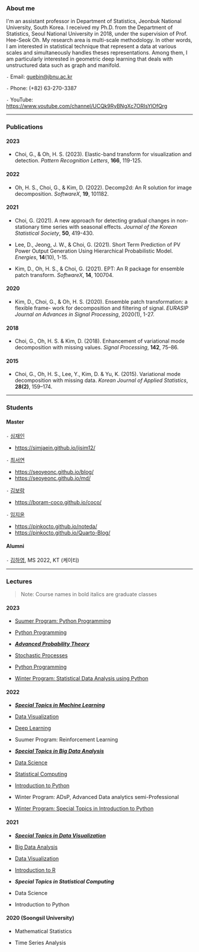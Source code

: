 
### About me

I'm an assistant professor in Department of Statistics, Jeonbuk National University, South Korea. I received my Ph.D. from the Department of Statistics, Seoul National University in 2018, under the supervision of Prof. Hee-Seok Oh. My research area is multi-scale methodology. In other words, I am interested in statistical technique that represent a data at various scales and simultaneously handles theses representations. Among them, I am particularly interested in geometric deep learning that deals with unstructured data such as graph and manifold.

`-` Email: guebin@jbnu.ac.kr

`-` Phone: (+82) 63-270-3387

`-` YouTube: https://www.youtube.com/channel/UCQk9RyBNgXc7ORIsYlOfQrg

--- 

### Publications


#### 2023 

- Choi, G., & Oh, H. S. (2023). Elastic-band transform for visualization and detection. *Pattern Recognition Letters*, **166**, 119-125.

#### 2022 

- Oh, H. S., Choi, G., & Kim, D. (2022). Decomp2d: An R solution for image decomposition. *SoftwareX*, **19**, 101182.

#### 2021 

- Choi, G. (2021). A new approach for detecting gradual changes in non-stationary time series with seasonal effects. *Journal of the Korean Statistical Society*, **50**, 419-430. 

- Lee, D., Jeong, J. W., & Choi, G. (2021). Short Term Prediction of PV Power Output Generation Using Hierarchical Probabilistic Model. *Energies*, **14**(10), 1-15.

- Kim, D., Oh, H. S., & Choi, G. (2021). EPT: An R package for ensemble patch transform. *SoftwareX*, **14**, 100704.

#### 2020 

- Kim, D., Choi, G., & Oh, H. S. (2020). Ensemble patch transformation: a flexible frame- work for decomposition and filtering of signal. *EURASIP Journal on Advances in Signal Processing*, 2020(1), 1-27.

#### 2018 

- Choi, G., Oh, H. S. & Kim, D. (2018). Enhancement of variational mode decomposition with missing values. *Signal Processing*, **142**, 75–86.

#### 2015

- Choi, G., Oh, H. S., Lee, Y., Kim, D. & Yu, K. (2015). Variational mode decomposition with missing data. *Korean Journal of Applied Statistics*, **28(2)**, 159–174.

---

### Students

#### Master 

`-` [심재인](https://github.com/simjaein) 
- https://simjaein.github.io/jisim12/

`-` [최서연](https://github.com/seoyeonc)
- https://seoyeonc.github.io/blog/
- https://seoyeonc.github.io/md/

`-` [김보람](https://github.com/boram-coco)
- https://boram-coco.github.io/coco/

`-` [임지윤](https://github.com/pinkocto) 
- https://pinkocto.github.io/noteda/
- https://pinkocto.github.io/Quarto-Blog/


#### Alumni 

`-` [김하영](https://github.com/kimha02), MS 2022, KT (케이티)

---

### Lectures

> Note: Course names in bold italics are graduate classes

#### 2023 

- [Suumer Program: Python Programming](https://guebin.github.io/PP2023SUM/)

- [Python Programming](https://guebin.github.io/PP2023/)

- [***Advanced Probability Theory***](https://guebin.github.io/AP2023/)

- [Stochastic Processes](https://guebin.github.io/SP2023/)

- [Python Programming](https://guebin.github.io/PP2023/)

- [Winter Program: Statistical Data Analysis using Python](https://guebin.github.io/IP2023WIN/)

#### 2022 

- [***Special Topics in Machine Learning***](https://guebin.github.io/STML2022/)

- [Data Visualization](https://guebin.github.io/DV2022/)

- [Deep Learning](https://guebin.github.io/DL2022/)

- Suumer Program: Reinforcement Learning 

- [***Special Topics in Big Data Analysis***](https://guebin.github.io/STBDA2022/)

- [Data Science](https://guebin.github.io/DS2022/)

- [Statistical Computing](https://guebin.github.io/SC2022/)

- [Introduction to Python](https://guebin.github.io/IP2022/)

- Winter Program: ADsP, Advanced Data analytics semi-Professional 

- [Winter Program: Special Topics in Introduction to Python](https://guebin.github.io/IP2022WIN/)

#### 2021 

- [***Special Topics in Data Visualization***](https://guebin.github.io/STDV2021/)

- [Big Data Analysis](https://guebin.github.io/BDA2021/)

- [Data Visualization](https://guebin.github.io/DV2021/)

- [Introduction to R](https://guebin.github.io/IR2021/)

- ***Special Topics in Statistical Computing*** 

- Data Science 

- Introduction to Python 

#### 2020 (Soongsil University)

- Mathematical Statistics 

- Time Series Analysis 

<!---
guebin/guebin is a ✨ special ✨ repository because its `README.md` (this file) appears on your GitHub profile.
You can click the Preview link to take a look at your changes.
--->
